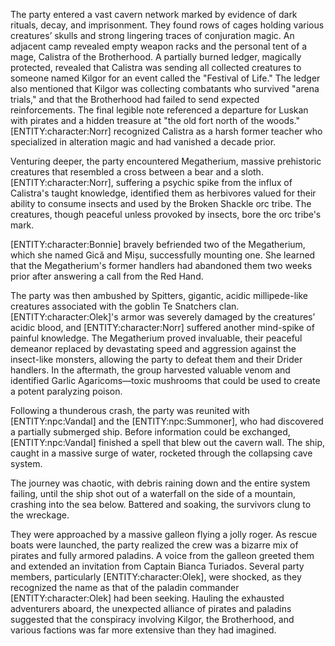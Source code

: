 <p>The party entered a vast cavern network marked by evidence of dark rituals, decay, and imprisonment. They found rows of cages holding various creatures’ skulls and strong lingering traces of conjuration magic. An adjacent camp revealed empty weapon racks and the personal tent of a mage, Calistra of the Brotherhood. A partially burned ledger, magically protected, revealed that Calistra was sending all collected creatures to someone named Kilgor for an event called the "Festival of Life." The ledger also mentioned that Kilgor was collecting combatants who survived "arena trials," and that the Brotherhood had failed to send expected reinforcements. The final legible note referenced a departure for Luskan with pirates and a hidden treasure at "the old fort north of the woods." [ENTITY:character:Norr] recognized Calistra as a harsh former teacher who specialized in alteration magic and had vanished a decade prior.</p>

<p>Venturing deeper, the party encountered Megatherium, massive prehistoric creatures that resembled a cross between a bear and a sloth. [ENTITY:character:Norr], suffering a psychic spike from the influx of Calistra's taught knowledge, identified them as herbivores valued for their ability to consume insects and used by the Broken Shackle orc tribe. The creatures, though peaceful unless provoked by insects, bore the orc tribe's mark.</p>

<p>[ENTITY:character:Bonnie] bravely befriended two of the Megatherium, which she named Gică and Mișu, successfully mounting one. She learned that the Megatherium's former handlers had abandoned them two weeks prior after answering a call from the Red Hand.</p>

<p>The party was then ambushed by Spitters, gigantic, acidic millipede-like creatures associated with the goblin Te Snatchers clan. [ENTITY:character:Olek]'s armor was severely damaged by the creatures’ acidic blood, and [ENTITY:character:Norr] suffered another mind-spike of painful knowledge. The Megatherium proved invaluable, their peaceful demeanor replaced by devastating speed and aggression against the insect-like monsters, allowing the party to defeat them and their Drider handlers. In the aftermath, the group harvested valuable venom and identified Garlic Agaricoms—toxic mushrooms that could be used to create a potent paralyzing poison.</p>

<p>Following a thunderous crash, the party was reunited with [ENTITY:npc:Vandal] and the [ENTITY:npc:Summoner], who had discovered a partially submerged ship. Before information could be exchanged, [ENTITY:npc:Vandal] finished a spell that blew out the cavern wall. The ship, caught in a massive surge of water, rocketed through the collapsing cave system.</p>

<p>The journey was chaotic, with debris raining down and the entire system failing, until the ship shot out of a waterfall on the side of a mountain, crashing into the sea below. Battered and soaking, the survivors clung to the wreckage.</p>

<p>They were approached by a massive galleon flying a jolly roger. As rescue boats were launched, the party realized the crew was a bizarre mix of pirates and fully armored paladins. A voice from the galleon greeted them and extended an invitation from Captain Bianca Turiados. Several party members, particularly [ENTITY:character:Olek], were shocked, as they recognized the name as that of the paladin commander [ENTITY:character:Olek] had been seeking. Hauling the exhausted adventurers aboard, the unexpected alliance of pirates and paladins suggested that the conspiracy involving Kilgor, the Brotherhood, and various factions was far more extensive than they had imagined.</p>
